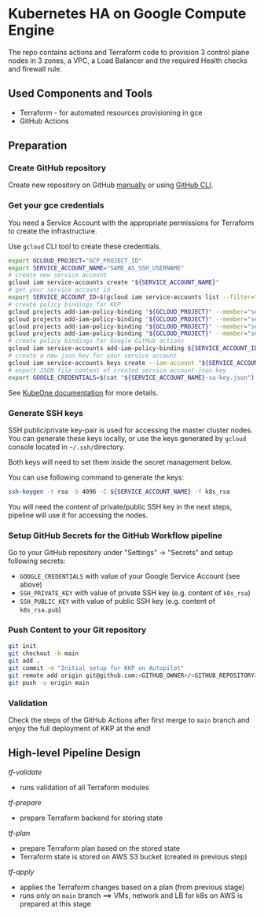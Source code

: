 # Kubernetes HA on Google Compute Engine
The repo contains actions and Terraform code to provision 3 control plane nodes in 3 zones, a VPC, a Load Balancer and the required Health checks and firewall rule.


## Used Components and Tools

 * Terraform - for automated resources provisioning in gce
 * GitHub Actions 

## Preparation
### Create GitHub repository

Create new repository on GitHub [manually](https://docs.github.com/en/get-started/quickstart/create-a-repo)
or using [GitHub CLI](https://cli.github.com/manual/gh_repo_create).


### Get your gce credentials
You need a Service Account with the appropriate permissions for Terraform to create the infrastructure.

Use `gcloud` CLI tool to create these credentials.

```bash
export GCLOUD_PROJECT="GCP_PROJECT_ID"
export SERVICE_ACCOUNT_NAME="SAME_AS_SSH_USERNAME" 
# create new service account
gcloud iam service-accounts create "${SERVICE_ACCOUNT_NAME}"
# get your service account id
export SERVICE_ACCOUNT_ID=$(gcloud iam service-accounts list --filter="name:${SERVICE_ACCOUNT_NAME}" --format='value(email)')
# create policy bindings for KKP
gcloud projects add-iam-policy-binding "${GCLOUD_PROJECT}" --member="serviceAccount:${SERVICE_ACCOUNT_ID}" --role='roles/compute.admin'
gcloud projects add-iam-policy-binding "${GCLOUD_PROJECT}" --member="serviceAccount:${SERVICE_ACCOUNT_ID}" --role='roles/iam.serviceAccountUser'
gcloud projects add-iam-policy-binding "${GCLOUD_PROJECT}" --member="serviceAccount:${SERVICE_ACCOUNT_ID}" --role='roles/viewer'
gcloud projects add-iam-policy-binding "${GCLOUD_PROJECT}" --member="serviceAccount:${SERVICE_ACCOUNT_ID}" --role='roles/storage.admin'
# create policy bindings for Google GitHub actions
gcloud iam service-accounts add-iam-policy-binding ${SERVICE_ACCOUNT_ID} --member="serviceAccount:${SERVICE_ACCOUNT_ID}" --role='roles/iam.serviceAccountTokenCreator'
# create a new json key for your service account
gcloud iam service-accounts keys create --iam-account "${SERVICE_ACCOUNT_ID}" "${SERVICE_ACCOUNT_NAME}-sa-key.json"
# export JSON file content of created service account json key
export GOOGLE_CREDENTIALS=$(cat "${SERVICE_ACCOUNT_NAME}-sa-key.json")
```

See [KubeOne documentation](https://docs.kubermatic.com/kubeone/master/architecture/requirements/machine_controller/google_cloud/gcp/) for more details.

### Generate SSH keys

SSH public/private key-pair is used for accessing the master cluster nodes. You can generate these keys locally, or use the keys generated by `gcloud` console located in `~/.ssh/`directory.

Both keys will need to set them inside the secret management below.

You can use following command to generate the keys:

```bash
ssh-keygen -t rsa -b 4096 -C ${SERVICE_ACCOUNT_NAME} -f k8s_rsa
```

You will need the content of private/public SSH key in the next steps, pipeline will use it for accessing the nodes.
### Setup GitHub Secrets for the GitHub Workflow pipeline

Go to your GitHub repository under "Settings" -> "Secrets" and setup following secrets:
 * `GOOGLE_CREDENTIALS` with value of your Google Service Account (see above)
 * `SSH_PRIVATE_KEY` with value of private SSH key (e.g. content of `k8s_rsa`)
 * `SSH_PUBLIC_KEY` with value of public SSH key (e.g. content of `k8s_rsa.pub`)

### Push Content to your Git repository

```bash
git init
git checkout -b main
git add .
git commit -m "Initial setup for KKP on Autopilot"
git remote add origin git@github.com:<GITHUB_OWNER>/<GITHUB_REPOSITORY>
git push -u origin main
```

### Validation
Check the steps of the GitHub Actions after first merge to `main` branch and enjoy the full deployment of KKP at the end!

## High-level Pipeline Design

*tf-validate*
* runs validation of all Terraform modules

*tf-prepare*
* prepare Terraform backend for storing state

*tf-plan*
* prepare Terraform plan based on the stored state
* Terraform state is stored on AWS S3 bucket (created in previous step)

*tf-apply*
* applies the Terraform changes based on a plan (from previous stage)
* runs only on `main` branch
==> VMs, network and LB for k8s on AWS is prepared at this stage
